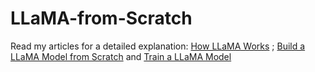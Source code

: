 # LLaMA-from-Scratch
Read my articles for a detailed explanation: [How LLaMA Works](https://medium.com/@sayedebad.777/mastering-llama-a-deep-dive-into-meta-ais-revolutionary-model-07886186480b) ;  [Build a LLaMA Model from Scratch](https://medium.com/@sayedebad.777/building-llama-from-scratch-a-step-by-step-guide-d1922b0670c1) and [Train a LLaMA Model](https://medium.com/@sayedebad.777/training-the-llama-model-from-scratch-4100d35fa622)
